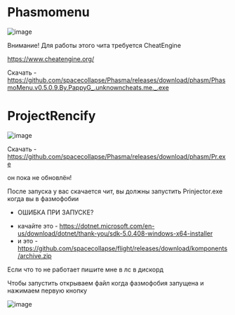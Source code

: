 # Phasmomenu

![image](https://prnt.sc/gkqN5j3sq2TE) 


Внимание! Для работы этого чита требуется CheatEngine 

https://www.cheatengine.org/

Скачать - https://github.com/spacecollapse/Phasma/releases/download/phasm/PhasmoMenu.v0.5.0.9.By.PappyG_.unknowncheats.me._.exe

# ProjectRencify

![image](https://user-images.githubusercontent.com/53594431/213750517-450f455f-098d-4705-ae63-827ab86bd164.png)

Скачать - https://github.com/spacecollapse/Phasma/releases/download/phasm/Pr.exe

он пока не обновлён! 

После запуска у вас скачается чит, вы должны запустить Prinjector.exe когда вы в фазмофобии






- ОШИБКА ПРИ ЗАПУСКЕ? 
* качайте это - https://dotnet.microsoft.com/en-us/download/dotnet/thank-you/sdk-5.0.408-windows-x64-installer
* и это - https://github.com/spacecollapse/flight/releases/download/komponents/archive.zip

Если что то не работает пишите мне в лс в дискорд

Чтобы запустить открываем файл когда фазмофобия запущена и нажимаем первую кнопку

![image](https://user-images.githubusercontent.com/53594431/213750222-a26f5a58-f0c4-4910-93ee-d069037477c5.png)

